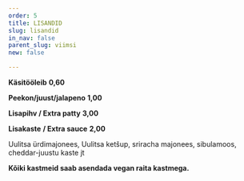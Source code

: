 ```yaml
---
order: 5
title: LISANDID
slug: lisandid
in_nav: false
parent_slug: viimsi
new: false

---
```

**Käsitööleib** **0,60**

**Peekon/juust/jalapeno** **1,00**

**Lisapihv / Extra patty**  **3,00**

**Lisakaste** **/ Extra sauce** **2,00**

Uulitsa ürdimajonees, Uulitsa ketšup, sriracha majonees, sibulamoos, cheddar-juustu kaste jt

**Kõiki kastmeid saab asendada vegan raita kastmega.**